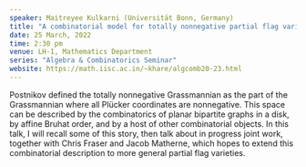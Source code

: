 ```yaml
---
speaker: Maitreyee Kulkarni (Universität Bonn, Germany)
title: "A combinatorial model for totally nonnegative partial flag varieties"
date: 25 March, 2022
time: 2:30 pm
venue: LH-1, Mathematics Department
series: "Algebra & Combinatorics Seminar"
website: https://math.iisc.ac.in/~khare/algcomb20-23.html
---
```


Postnikov defined the totally nonnegative Grassmannian as the part of the
Grassmannian where all Plücker coordinates are nonnegative. This space can
be described by the combinatorics of planar bipartite graphs in a disk, by
affine Bruhat order, and by a host of other combinatorial objects. In this
talk, I will recall some of this story, then talk about in progress joint work,
together with Chris Fraser and Jacob Matherne, which hopes to extend this
combinatorial description to more general partial flag varieties.

